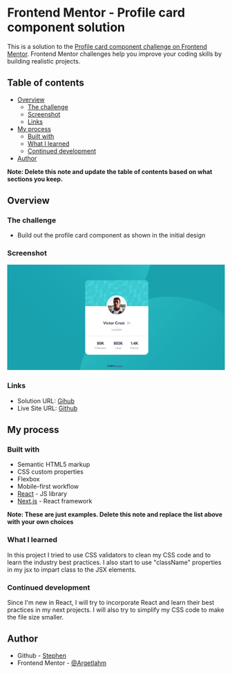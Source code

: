 # Frontend Mentor - Profile card component solution

This is a solution to the [Profile card component challenge on Frontend Mentor](https://www.frontendmentor.io/challenges/profile-card-component-cfArpWshJ). Frontend Mentor challenges help you improve your coding skills by building realistic projects. 

## Table of contents

- [Overview](#overview)
  - [The challenge](#the-challenge)
  - [Screenshot](#screenshot)
  - [Links](#links)
- [My process](#my-process)
  - [Built with](#built-with)
  - [What I learned](#what-i-learned)
  - [Continued development](#continued-development)
- [Author](#author)

**Note: Delete this note and update the table of contents based on what sections you keep.**

## Overview

### The challenge

- Build out the profile card component as shown in the initial design

### Screenshot

![Screenshot](design/profile-card.png)


### Links

- Solution URL: [Gihub](https://github.com/Argetlahm/profile-card-component-main)
- Live Site URL: [Github](https://argetlahm.github.io/profile-card-component-main/)

## My process

### Built with

- Semantic HTML5 markup
- CSS custom properties
- Flexbox
- Mobile-first workflow
- [React](https://reactjs.org/) - JS library
- [Next.js](https://nextjs.org/) - React framework

**Note: These are just examples. Delete this note and replace the list above with your own choices**

### What I learned

In this project I tried to use CSS validators to clean my CSS code and to learn the industry best practices. I also start to use "className" properties in my jsx to impart class to the JSX elements.

### Continued development

Since I'm new in React, I will try to incorporate React and learn their best practices in my next projects. I will also try to simplify my CSS code to make the file size smaller.


## Author

- Github - [Stephen](https://github.com/Argetlahm)
- Frontend Mentor - [@Argetlahm](https://www.frontendmentor.io/profile/Argetlahm)


